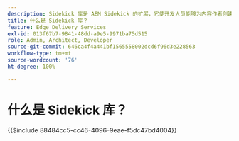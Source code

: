 ```yaml
---
description: Sidekick 库是 AEM Sidekick 的扩展，它使开发人员能够为内容作者创建 UI 驱动的工具。它包括一个内置的区块插件，可以以直观的方式向作者显示所有区块的列表，从而使作者无需记住或搜索区块的每个变体。开发人员还可以为 Sidekick 库编写自己的插件。
title: 什么是 Sidekick 库？
feature: Edge Delivery Services
exl-id: 013f67b7-9841-48dd-a9e5-9971ba75d515
role: Admin, Architect, Developer
source-git-commit: 646ca4f4a441bf1565558002dcd6f96d3e228563
workflow-type: tm+mt
source-wordcount: '76'
ht-degree: 100%

---
```


# 什么是 Sidekick 库？

{{$include 88484cc5-cc46-4096-9eae-f5dc47bd4004}}
